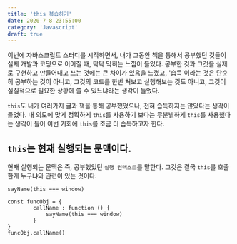 ```yaml
---
title: 'this 복습하기'
date: 2020-7-8 23:55:00
category: 'Javascript'
draft: true
---
```


이번에 자바스크립트 스터디를 시작하면서, 내가 그동안 책을 통해서 공부했던 것들이
실제 개발과 코딩으로 이어질 때, 탁탁 막히는 느낌이 들었다. 공부한 것과 그것을 실제로
구현하고 만들어내고 쓰는 것에는 큰 차이가 있음을 느꼈고, '습득'이라는 것은
단순히 공부하는 것이 아니고, 그것의 코드를 한번 쳐보고 실행해보는 것도 아니고, 그것이 실질적으로 필요한 상황에 쓸 수 있느냐라는 생각이 들었다.

`this`도 내가 여러가지 글과 책을 통해 공부했었으나, 전혀 습득하지는 않았다는 생각이 들었다. 내 의도에 맞게 정확하게 `this`를 사용하기 보다는 무분별하게 `this`를 사용했다는 생각이 들어 이번 기회에 `this`를 조금 더 습득하고자 한다.

## `this`는 현재 실행되는 문맥이다.

현재 실행되는 문맥은 즉, 공부했었던 `실행 컨텍스트`를 말한다. 그것은 결국 `this`를 호출한게 누구냐와 관련이 있는 것이다.

```
sayName(this === window)

const funcObj = {
        callName : function () {
            sayName(this === window)
        }
}
funcObj.callName()

```
